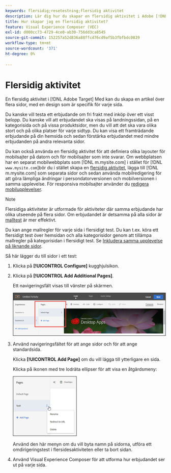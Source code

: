 ```yaml
---
keywords: flersidig;resetestning;flersidig aktivitet
description: Lär dig hur du skapar en flersidig aktivitet i Adobe [!DNL Target] Med kan du skapa en artikel över flera sidor, med en design som är specifik för varje sida.
title: Hur skapar jag en flersidig aktivitet?
feature: Visual Experience Composer (VEC)
exl-id: d000cc73-4729-4ce0-ab30-756dd3ca8545
source-git-commit: 152257a52d836a88ffcd76cd9af5b3fbfbdc0839
workflow-type: tm+mt
source-wordcount: '371'
ht-degree: 0%

---
```


# Flersidig aktivitet

En flersidig aktivitet i [!DNL Adobe Target] Med kan du skapa en artikel över flera sidor, med en design som är specifik för varje sida.

Du kanske vill testa ett erbjudande om fri frakt med inköp över ett visst belopp. Du kanske vill att erbjudandet ska visas på landningssidan, på en kategorisida och på vissa produktsidor, men du vill att det ska vara olika stort och på olika platser för varje sidtyp. Du kan visa ett framträdande erbjudande på din hemsida och sedan förstärka erbjudandet med mindre erbjudanden på andra relevanta sidor.

Du kan också använda en flersidig aktivitet för att definiera olika layouter för mobilsajter på datorn och för mobilsajter som inte svarar. Om webbplatsen har en separat mobilwebbplats som [!DNL m.mysite.com] i stället för [!DNL `www.mysite.com`]bör du i stället skapa en [flersidig aktivitet](/help/main/c-experiences/c-visual-experience-composer/multipage-activity.md#concept_277E096063E14813AC5D8EDFA1D2ED48), lägga till [!DNL m.mysite.com] som separata sidor och sedan använda mobilredigering för att göra lämpliga ändringar i persondatorversionen och mobilversionen i samma upplevelse. För responsiva mobilsajter använder du [redigera mobilupplevelser](/help/main/c-experiences/c-visual-experience-composer/mobile-viewports.md#concept_8E45527C4ABC41D59AA3553BEDC76FA5).

>[!NOTE]
>
>Flersidiga aktiviteter är utformade för aktiviteter där samma erbjudande har olika utseende på flera sidor. Om erbjudandet är detsamma på alla sidor är [malltest](/help/main/c-experiences/c-visual-experience-composer/temtest.md#task_2539D51A18044F82B0D9895636546781) är mer effektivt.

Du kan ange mallregler för varje sida i flersidigt test. Du kan t.ex. köra ett flersidigt test över hemsidan och alla kategorisidor genom att tillämpa mallregler på kategorisidan i flersidigt test. Se [Inkludera samma upplevelse på liknande sidor](/help/main/c-experiences/c-visual-experience-composer/temtest.md#task_2539D51A18044F82B0D9895636546781).

Så här lägger du till sidor i ett test:

1. Klicka på **[!UICONTROL Configure]** kugghjulsikon.
1. Klicka på **[!UICONTROL Add Additional Pages]**.

   Ett navigeringsfält visas till vänster på skärmen.

   ![](assets/multipage_nav.png)

1. Använd navigeringsfältet för att ange sidor och för att ange standardsida.

   Klicka **[!UICONTROL Add Page]** om du vill lägga till ytterligare en sida.

   Klicka på ikonen med tre lodräta ellipser för att visa en åtgärdsmeny:

   ![](assets/multipage_menu.png)

   Använd den här menyn om du vill byta namn på sidorna, utföra ett omdirigeringstest i flersidesaktiviteten eller ta bort sidan.

1. Använd Visual Experience Composer för att utforma hur erbjudandet ser ut på varje sida.
